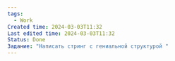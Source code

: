 ```yaml
---
tags:
  - Work
Created time: 2024-03-03T11:32
Last edited time: 2024-03-03T11:32
Status: Done
Задание: "Написать стринг с гениальной структурой "
---
```


